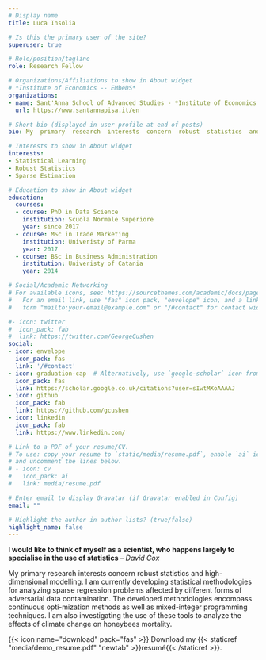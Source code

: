 ```yaml
---
# Display name
title: Luca Insolia

# Is this the primary user of the site?
superuser: true

# Role/position/tagline
role: Research Fellow

# Organizations/Affiliations to show in About widget
# *Institute of Economics -- EMbeDS*
organizations:
- name: Sant'Anna School of Advanced Studies - *Institute of Economics -- EMbeDS*
  url: https://www.santannapisa.it/en

# Short bio (displayed in user profile at end of posts)
bio: My  primary  research  interests  concern  robust  statistics  and  high-dimensional modelling.  I am currently developing statistical methodologies for analyzing sparse regression problems affected by different forms of adversarial data contamination.  The developed methodologies encompass continuous opti-mization methods as well as mixed-integer programming techniques.  I am also investigating the use of these tools to analyze the effects of climate change on honeybees mortality.

# Interests to show in About widget
interests:
- Statistical Learning
- Robust Statistics
- Sparse Estimation

# Education to show in About widget
education:
  courses:
  - course: PhD in Data Science
    institution: Scuola Normale Superiore
    year: since 2017
  - course: MSc in Trade Marketing
    institution: Univeristy of Parma
    year: 2017
  - course: BSc in Business Administration
    institution: Univeristy of Catania
    year: 2014

# Social/Academic Networking
# For available icons, see: https://sourcethemes.com/academic/docs/page-builder/#icons
#   For an email link, use "fas" icon pack, "envelope" icon, and a link in the
#   form "mailto:your-email@example.com" or "/#contact" for contact widget.

#- icon: twitter
#  icon_pack: fab
#  link: https://twitter.com/GeorgeCushen
social:
- icon: envelope
  icon_pack: fas
  link: '/#contact'
- icon: graduation-cap  # Alternatively, use `google-scholar` icon from `ai` icon pack
  icon_pack: fas
  link: https://scholar.google.co.uk/citations?user=sIwtMXoAAAAJ
- icon: github
  icon_pack: fab
  link: https://github.com/gcushen
- icon: linkedin
  icon_pack: fab
  link: https://www.linkedin.com/

# Link to a PDF of your resume/CV.
# To use: copy your resume to `static/media/resume.pdf`, enable `ai` icons in `params.toml`, 
# and uncomment the lines below.
# - icon: cv
#   icon_pack: ai
#   link: media/resume.pdf

# Enter email to display Gravatar (if Gravatar enabled in Config)
email: ""

# Highlight the author in author lists? (true/false)
highlight_name: false
---
```


<!-- Nelson Bighetti is a professor of artificial intelligence at the Stanford AI Lab. His research interests include distributed robotics, mobile computing and programmable matter. He leads the Robotic Neurobiology group, which develops self-reconfiguring robots, systems of self-organizing robots, and mobile sensor networks.

Lorem ipsum dolor sit amet, consectetur adipiscing elit. Sed neque elit, tristique placerat feugiat ac, facilisis vitae arcu. Proin eget egestas augue. Praesent ut sem nec arcu pellentesque aliquet. Duis dapibus diam vel metus tempus vulputate.
 -->

**I would like to think of myself as a scientist, who happens largely to specialise in the use of statistics** – *David Cox*  

My  primary  research  interests  concern  robust  statistics  and  high-dimensional modelling.  I am currently developing statistical methodologies for analyzing sparse regression problems affected by different forms of adversarial data contamination.  The developed methodologies encompass continuous opti-mization methods as well as mixed-integer programming techniques.  I am also investigating the use of these tools to analyze the effects of climate change on honeybees mortality.  

{{< icon name="download" pack="fas" >}} Download my {{< staticref "media/demo_resume.pdf" "newtab" >}}resumé{{< /staticref >}}.
